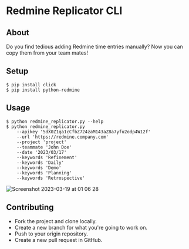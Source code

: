 # Redmine Replicator CLI

## About 

Do you find tedious adding Redmine time entries manually? Now you can copy them from your team mates!

## Setup

```
$ pip install click
$ pip install python-redmine
```

## Usage
```
$ python redmine_replicator.py --help
$ python redmine_replicator.py 
    --apikey '5dX0Z1qa1cCfbZ724zaM143aZ8a7yfu2odp4W12f' 
    --url 'https://redmine.company.com' 
    --project 'project' 
    --teammate 'John Doe' 
    --date '2023/03/17' 
    --keywords 'Refinement'
    --keywords 'Daily' 
    --keywords 'Demo' 
    --keywords 'Planning' 
    --keywords 'Retrospective'
```

![Screenshot 2023-03-19 at 01 06 28](https://user-images.githubusercontent.com/17875065/226146669-194be100-8e65-4b9f-ada3-a62dd67a8c63.png)

## Contributing

- Fork the project and clone locally.
- Create a new branch for what you're going to work on.
- Push to your origin repository.
- Create a new pull request in GitHub.

